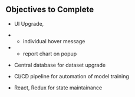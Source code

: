 ## Objectives to Complete

 - UI Upgrade, 
  - - individual hover message
  - - report chart on popup

 - Central database for dataset upgrade

 - CI/CD pipeline for automation of model training

 - React, Redux for state maintainance